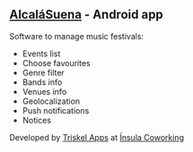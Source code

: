 ## [AlcaláSuena](http://www.alcalasuena.es) - Android app

Software to manage music festivals:

- Events list
- Choose favourites
- Genre filter
- Bands info
- Venues info
- Geolocalization
- Push notifications
- Notices


Developed by [Triskel Apps](https://triskelapps.com) at [Ínsula Coworking](http://insulacoworking.es)